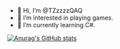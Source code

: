 - 👋 Hi, I’m @TZzzzzQAQ
- 👀 I’m interested in playing games.
- 🌱 I’m currently learning C#.

[![Anurag's GitHub stats](https://github-readme-stats.vercel.app/api?username=TZzzzzQAQ)](https://github.com/anuraghazra/github-readme-stats)
<!---
TZzzzzQAQ/TZzzzzQAQ is a ✨ special ✨ repository because its `README.md` (this file) appears on your GitHub profile.
You can click the Preview link to take a look at your changes.
--->
